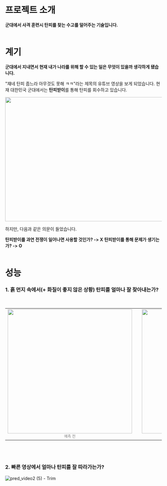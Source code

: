 # 프로젝트 소개
**군대에서 사격 훈련시 탄피를 찾는 수고를 덜어주는 기술입니다.**
<br/><br/>

# 계기
**군대에서 지내면서 현재 내가 나라를 위해 할 수 있는 일은 무엇이 있을까 생각하게 됐습니다.**

"쟤네 탄피 줍느라 아무것도 못해 ㅋㅋ"라는 제목의 유튜브 영상을 보게 되었습니다.
현재 대한민국 군대에서는 **탄피받이**를 통해 탄피를 회수하고 있습니다.

<p align="center">
  <img src="https://github.com/user-attachments/assets/2348ecfb-1e02-4559-95ff-7b93cd5b91aa" width="600" height="400"/>
</p>

하지만, 다음과 같은 의문이 들었습니다.

**탄피받이를 과연 전쟁이 일어나면 사용할 것인가? -> X**
**탄피받이를 통해 문제가 생기는가? -> O**
<br/><br/>

# 성능
### 1. 흙 먼지 속에서(+ 화질이 좋지 않은 상황) 탄피를 얼마나 잘 찾아내는가?
<br>

<table align="center">
  <tr>
    <td align="center">
      <img src="https://github.com/user-attachments/assets/06fdf030-8d92-470e-99d6-563f428b0567" width="400"><br>
      <span style="font-size: 12px; color: gray;">예측 전</span>
    </td>
    <td style="width: 40px;"></td> <!-- 이미지 사이 간격 -->
    <td align="center">
      <img src="https://github.com/user-attachments/assets/76aaefd2-156e-4419-ac65-3e62bbd643eb" width="400"><br>
      <span style="font-size: 12px; color: gray;">예측 후</span>
    </td>
  </tr>
</table>

<br><br>
### 2. 빠른 영상에서 얼마나 탄피를 잘 따라가는가?
![pred_video2 (5) - Trim](https://github.com/user-attachments/assets/f797aebe-abd7-4e3c-83bc-68d216be5e88)

